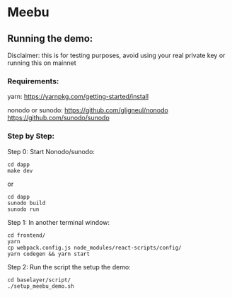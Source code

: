 # Meebu

## Running the demo:

Disclaimer: this is for testing purposes, avoid using your real private key or running
this on mainnet

### Requirements:
yarn:
https://yarnpkg.com/getting-started/install

nonodo or sunodo:
https://github.com/gligneul/nonodo
https://github.com/sunodo/sunodo

### Step by Step:
Step 0:
Start Nonodo/sunodo:
```
cd dapp
make dev
```
or
```
cd dapp
sunodo build
sunodo run

```
Step 1:
In another terminal window:
```
cd frontend/
yarn
cp webpack.config.js node_modules/react-scripts/config/
yarn codegen && yarn start
```

Step 2:
Run the script the setup the demo:

```
cd baselayer/script/
./setup_meebu_demo.sh
```
